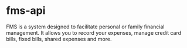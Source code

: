 # fms-api
FMS is a system designed to facilitate personal or family financial management. It allows you to record your expenses, manage credit card bills, fixed bills, shared expenses and more.
